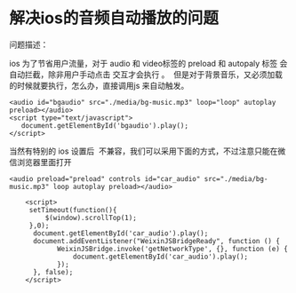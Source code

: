 # 解决ios的音频自动播放的问题

问题描述：

ios 为了节省用户流量，对于 audio 和 video标签的 preload 和 autopaly 标签 会自动拦截，除非用户手动点击 交互才会执行 。  但是对于背景音乐，又必须加载的时候就要执行，怎么办，直接调用js 来自动触发。

```
<audio id="bgaudio" src="./media/bg-music.mp3" loop="loop" autoplay preload></audio>  
<script type="text/javascript">  
   document.getElementById('bgaudio').play();  
</script>  
```

当然有特别的 ios 设置后  不兼容，我们可以采用下面的方式，不过注意只能在微信浏览器里面打开

```
<audio preload="preload" controls id="car_audio" src="./media/bg-music.mp3" loop autoplay preload></audio>  
  
    <script>  
     setTimeout(function(){  
         $(window).scrollTop(1);  
     },0);  
      document.getElementById('car_audio').play();  
      document.addEventListener("WeixinJSBridgeReady", function () {  
            WeixinJSBridge.invoke('getNetworkType', {}, function (e) {  
                document.getElementById('car_audio').play();  
            });  
      }, false);  
    </script>  
```